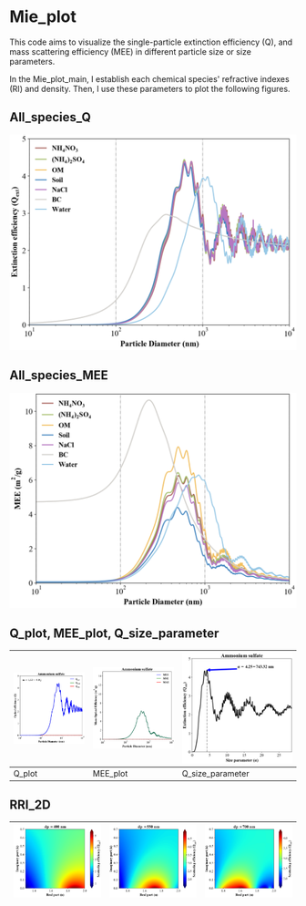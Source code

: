 # Mie_plot
This code aims to visualize the single-particle extinction efficiency (Q), and mass scattering efficiency (MEE) in different particle size or size parameters.

In the Mie_plot_main, I establish each chemical species' refractive indexes (RI) and density. Then, I use these parameters to plot the following figures. 


## All_species_Q
![all_ext](./Figure/Q_ALL_ext.png)


## All_species_MEE
![all_ext](./Figure/MEE_ALL_ext.png)


## Q_plot, MEE_plot, Q_size_parameter

| ![all_ext](./Figure/Q_AS.png) | ![all_ext](./Figure/MEE_AS.png) | ![all_ext](./Figure/Q_sp_AS.png) |
|-------------------------------|---------------------------------|----------------------------------|
| Q_plot                      | MEE_plot                      | Q_size_parameter               |





## RRI_2D
| ![RRI_ext_400](./Figure/RRI_ext_400.png) | ![RRI_ext_550](./Figure/RRI_ext_550.png) | ![RRI_ext_700](./Figure/RRI_ext_700.png) |
|------------------------------------------|------------------------------------------|------------------------------------------|
